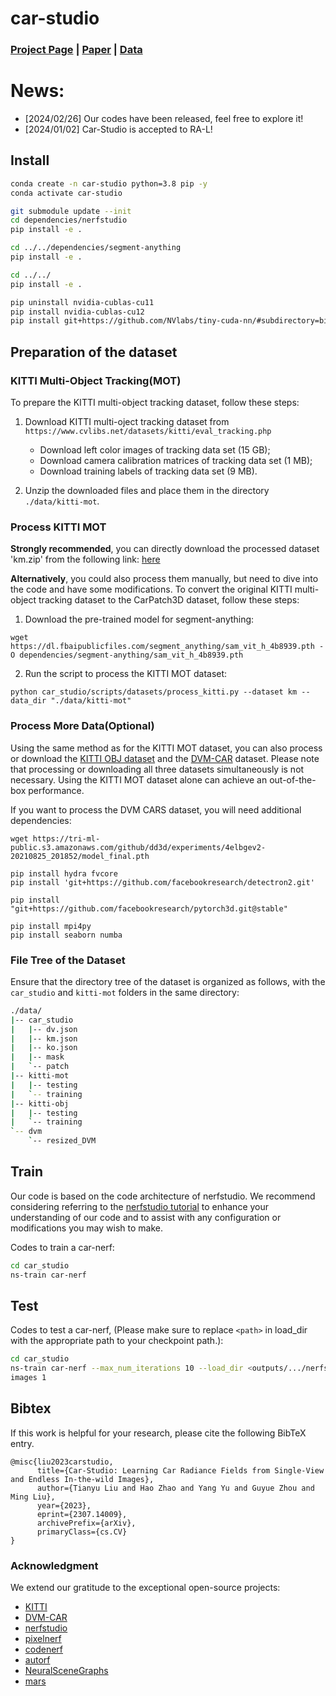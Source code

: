# car-studio

### [Project Page](https://lty2226262.github.io/car-studio/)  | [Paper](https://ieeexplore.ieee.org/document/10380654) | [Data](https://hkustconnect-my.sharepoint.com/:f:/g/personal/tliubk_connect_ust_hk/EgrO_H2uqgxPik7rP7mR-wABpwznNnV8PbV6GQxCwtwtyA?e=CZJCbU)

# News:

- [2024/02/26] Our codes have been released, feel free to explore it!
- [2024/01/02] Car-Studio is accepted to RA-L!


## Install

```bash
conda create -n car-studio python=3.8 pip -y
conda activate car-studio

git submodule update --init
cd dependencies/nerfstudio
pip install -e .

cd ../../dependencies/segment-anything
pip install -e .

cd ../../
pip install -e .

pip uninstall nvidia-cublas-cu11
pip install nvidia-cublas-cu12
pip install git+https://github.com/NVlabs/tiny-cuda-nn/#subdirectory=bindings/torch
```

## Preparation of the dataset

### KITTI Multi-Object Tracking(MOT)

To prepare the KITTI multi-object tracking dataset, follow these steps:

1. Download KITTI multi-oject tracking dataset from `https://www.cvlibs.net/datasets/kitti/eval_tracking.php`
	- Download left color images of tracking data set (15 GB);
	- Download camera calibration matrices of tracking data set (1 MB);
	- Download training labels of tracking data set (9 MB).

2. Unzip the downloaded files and place them in the directory `./data/kitti-mot`.


### Process KITTI MOT

**Strongly recommended**, you can directly download the processed dataset 'km.zip' from the following link: [here](https://hkustconnect-my.sharepoint.com/personal/tliubk_connect_ust_hk/_layouts/15/onedrive.aspx?id=%2Fpersonal%2Ftliubk%5Fconnect%5Fust%5Fhk%2FDocuments%2Fdataset%2FCarPatch3D&ga=1)

**Alternatively**, you could also process them manually, but need to dive into the code and have some modifications. To convert the original KITTI multi-object tracking dataset to the CarPatch3D dataset, follow these steps:

1. Download the pre-trained model for segment-anything:

```
wget https://dl.fbaipublicfiles.com/segment_anything/sam_vit_h_4b8939.pth -O dependencies/segment-anything/sam_vit_h_4b8939.pth
```

2. Run the script to process the KITTI MOT dataset:

```
python car_studio/scripts/datasets/process_kitti.py --dataset km --data_dir "./data/kitti-mot"
```



### Process More Data(Optional)

Using the same method as for the KITTI MOT dataset, you can also process or download the [KITTI OBJ dataset](https://www.cvlibs.net/datasets/kitti/eval_object.php?obj_benchmark=2d) and the [DVM-CAR](https://deepvisualmarketing.github.io/) dataset. Please note that processing or downloading all three datasets simultaneously is not necessary. Using the KITTI MOT dataset alone can achieve an out-of-the-box performance.

If you want to process the DVM CARS dataset, you will need additional dependencies:

```
wget https://tri-ml-public.s3.amazonaws.com/github/dd3d/experiments/4elbgev2-20210825_201852/model_final.pth

pip install hydra fvcore
pip install 'git+https://github.com/facebookresearch/detectron2.git'

pip install "git+https://github.com/facebookresearch/pytorch3d.git@stable"

pip install mpi4py
pip install seaborn numba
```

### File Tree of the Dataset

Ensure that the directory tree of the dataset is organized as follows, with the `car_studio` and `kitti-mot` folders in the same directory:

```bash
./data/
|-- car_studio
|   |-- dv.json
|   |-- km.json
|   |-- ko.json
|   |-- mask
|   `-- patch
|-- kitti-mot
|   |-- testing
|   `-- training
|-- kitti-obj
|   |-- testing
|   `-- training
`-- dvm
    `-- resized_DVM
```

## Train

Our code is based on the code architecture of nerfstudio. We recommend considering referring to the [nerfstudio tutorial](https://docs.nerf.studio/quickstart/first_nerf.html) to enhance your understanding of our code and to assist with any configuration or modifications you may wish to make.

Codes to train a car-nerf:

```bash
cd car_studio
ns-train car-nerf
```

## Test

Codes to test a car-nerf, (Please make sure to replace `<path>` in load_dir with the appropriate path to your checkpoint path.):

```bash
cd car_studio
ns-train car-nerf --max_num_iterations 10 --load_dir <outputs/.../nerfstudio_models/>  --steps_per_eval_all_
images 1
```

## Bibtex
If this work is helpful for your research, please cite the following BibTeX entry.

```
@misc{liu2023carstudio,
      title={Car-Studio: Learning Car Radiance Fields from Single-View and Endless In-the-wild Images}, 
      author={Tianyu Liu and Hao Zhao and Yang Yu and Guyue Zhou and Ming Liu},
      year={2023},
      eprint={2307.14009},
      archivePrefix={arXiv},
      primaryClass={cs.CV}
}
```

### Acknowledgment

We extend our gratitude to the exceptional open-source projects:
- [KITTI](https://www.cvlibs.net/datasets/kitti/index.php)
- [DVM-CAR](https://deepvisualmarketing.github.io/)
- [nerfstudio](https://github.com/nerfstudio-project/nerfstudio)
- [pixelnerf](https://github.com/sxyu/pixel-nerf)
- [codenerf](https://github.com/wbjang/code-nerf)
- [autorf](https://github.com/skyhehe123/AutoRF-pytorch)
- [NeuralSceneGraphs](https://github.com/princeton-computational-imaging/neural-scene-graphs)
- [mars](https://github.com/OPEN-AIR-SUN/mars)
